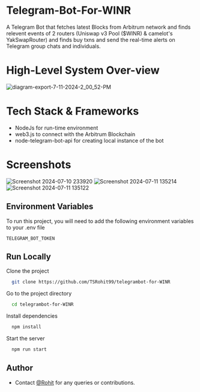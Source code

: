 
# Telegram-Bot-For-WINR

A Telegram Bot that fetches latest Blocks from Arbitrum network and finds relevent events of 2 routers (Uniswap v3 Pool ($WINR) & camelot's YakSwapRouter) and finds buy txns and send the real-time alerts on Telegram group chats and individuals.

# High-Level System Over-view
![diagram-export-7-11-2024-2_00_52-PM](https://github.com/TSRohit99/telegrambot-for-WINR/assets/112565753/21d1723b-4eff-4307-8b3c-5534f6a26eb7)





# Tech Stack & Frameworks
- NodeJs for run-time environment
- web3.js to connect with the Arbitrum Blockchain
- node-telegram-bot-api for creating local instance of the bot

# Screenshots

![Screenshot 2024-07-10 233920](https://github.com/TSRohit99/telegrambot-for-WINR/assets/112565753/90884b81-6945-4951-b088-e901608b31a4)
![Screenshot 2024-07-11 135214](https://github.com/TSRohit99/telegrambot-for-WINR/assets/112565753/cd860385-d8dd-488d-ad48-3b210b587128)
![Screenshot 2024-07-11 135122](https://github.com/TSRohit99/telegrambot-for-WINR/assets/112565753/f9975922-0038-4431-a504-e82fd6feec67)



## Environment Variables

To run this project, you will need to add the following environment variables to your .env file


`TELEGRAM_BOT_TOKEN`


## Run Locally

Clone the project

```bash
  git clone https://github.com/TSRohit99/telegrambot-for-WINR
```

Go to the project directory

```bash
  cd telegrambot-for-WINR
```

Install dependencies

```bash
  npm install
```

Start the server

```bash
  npm run start
```

## Author

- Contact [@Rohit](https://tsrohit99.github.io) for any queries or contributions.

